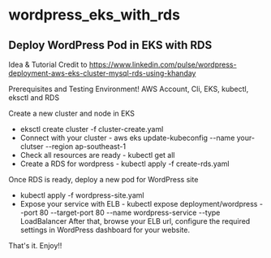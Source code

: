 # wordpress_eks_with_rds
## Deploy WordPress Pod in EKS with RDS
Idea & Tutorial Credit to https://www.linkedin.com/pulse/wordpress-deployment-aws-eks-cluster-mysql-rds-using-khanday

Prerequisites and Testing Environment! AWS Account, Cli, EKS, kubectl, eksctl and RDS

Create a new cluster and node in EKS

- eksctl create cluster -f cluster-create.yaml
- Connect with your cluster - aws eks update-kubeconfig --name your-clutser --region ap-southeast-1
- Check all resources are ready - kubectl get all
- Create a RDS for wordpress - kubectl apply -f create-rds.yaml

Once RDS is ready, deploy a new pod for WordPress site

- kubectl apply -f wordpress-site.yaml
- Expose your service with ELB - kubectl expose deployment/wordpress --port 80 --target-port 80 --name wordpress-service --type LoadBalancer
After that, browse your ELB url, configure the required settings in WordPress dashboard for your website. 

That's it. Enjoy!!

